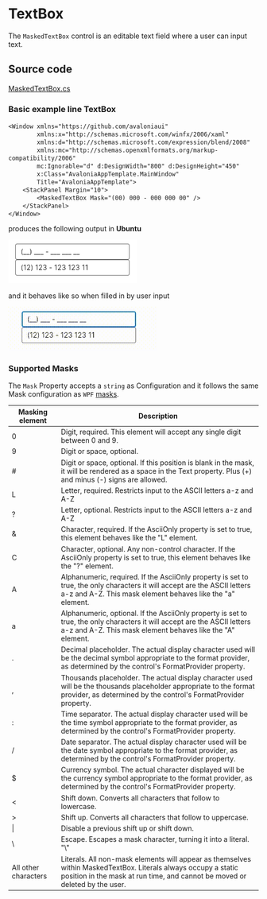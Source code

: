 # TextBox

The `MaskedTextBox` control is an editable text field where a user can input text.

## Source code <a id="source-code"></a>

[MaskedTextBox.cs](https://github.com/AvaloniaUI/Avalonia/blob/master/src/Avalonia.Controls/MaskedTextBox.cs)

### Basic example line TextBox <a id="basic-example"></a>

```markup
<Window xmlns="https://github.com/avaloniaui"
        xmlns:x="http://schemas.microsoft.com/winfx/2006/xaml"
        xmlns:d="http://schemas.microsoft.com/expression/blend/2008"
        xmlns:mc="http://schemas.openxmlformats.org/markup-compatibility/2006"
        mc:Ignorable="d" d:DesignWidth="800" d:DesignHeight="450"
        x:Class="AvaloniaAppTemplate.MainWindow"
        Title="AvaloniaAppTemplate">
    <StackPanel Margin="10">
        <MaskedTextBox Mask="(00) 000 - 000 000 00" />
    </StackPanel>
</Window>
```

produces the following output in **Ubuntu**

![](../../.gitbook/assets/maskedtextboxexample1.png)

and it behaves like so when filled in by user input

![](../../.gitbook/assets/maskedtextexample.gif)

### Supported Masks

The `Mask` Property accepts a `string` as Configuration and it follows the same Mask configuration as `WPF` [masks](https://docs.microsoft.com/en-us/dotnet/api/system.windows.forms.maskedtextbox.mask?view=windowsdesktop-6.0#remarks).

| Masking element | Description |
| -- | -- |
0 | Digit, required. This element will accept any single digit between 0 and 9. |
9 |	Digit or space, optional. |
\# |	Digit or space, optional. If this position is blank in the mask, it will be rendered as a space in the Text property. Plus (+) and minus (-) signs are allowed.
L |	Letter, required. Restricts input to the ASCII letters a-z and A-Z | This mask element is equivalent to [a-zA-Z] in regular expressions.
? |	Letter, optional. Restricts input to the ASCII letters a-z and A-Z | This mask element is equivalent to [a-zA-Z]? in regular expressions.
& |	Character, required. If the AsciiOnly property is set to true, this element behaves like the "L" element.
C |	Character, optional. Any non-control character. If the AsciiOnly property is set to true, this element behaves like the "?" element.
A |	Alphanumeric, required. If the AsciiOnly property is set to true, the only characters it will accept are the ASCII letters a-z and A-Z. This mask element behaves like the "a" element.
a | Alphanumeric, optional. If the AsciiOnly property is set to true, the only characters it will accept are the ASCII letters a-z and A-Z. This mask element behaves like the "A" element.
. | Decimal placeholder. The actual display character used will be the decimal symbol appropriate to the format provider, as determined by the control's FormatProvider property.
, | Thousands placeholder. The actual display character used will be the thousands placeholder appropriate to the format provider, as determined by the control's FormatProvider property.
: | Time separator. The actual display character used will be the time symbol appropriate to the format provider, as determined by the control's FormatProvider property.
/ | Date separator. The actual display character used will be the date symbol appropriate to the format provider, as determined by the control's FormatProvider property.
$ | Currency symbol. The actual character displayed will be the currency symbol appropriate to the format provider, as determined by the control's FormatProvider property.
< | Shift down. Converts all characters that follow to lowercase.
\> | Shift up. Converts all characters that follow to uppercase.
\| | Disable a previous shift up or shift down.
\\ | Escape. Escapes a mask character, turning it into a literal. "\\" | is the escape sequence for a backslash.
All other characters | Literals. All non-mask elements will appear as themselves within MaskedTextBox. Literals always occupy a static position in the mask at run time, and cannot be moved or deleted by the user.

